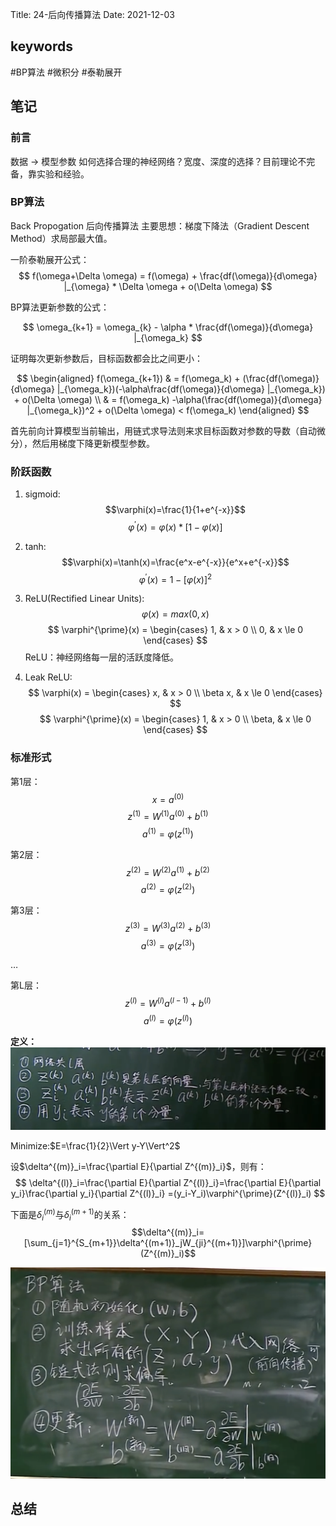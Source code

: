 Title: 24-后向传播算法
Date: 2021-12-03
## keywords

#BP算法 #微积分 #泰勒展开

## 笔记

### 前言
数据 -> 模型参数
如何选择合理的神经网络？宽度、深度的选择？目前理论不完备，靠实验和经验。

### BP算法
Back Propogation 后向传播算法
主要思想：梯度下降法（Gradient Descent Method）求局部最大值。

一阶泰勒展开公式：
$$
f(\omega+\Delta \omega) = f(\omega) + \frac{df(\omega)}{d\omega} |_{\omega} * \Delta \omega + o(\Delta \omega)
$$

BP算法更新参数的公式：

$$
\omega_{k+1} = \omega_{k} - \alpha * \frac{df(\omega)}{d\omega} |_{\omega_k}
$$

证明每次更新参数后，目标函数都会比之间更小：

$$
\begin{aligned}
f(\omega_{k+1}) & = f(\omega_k) + (\frac{df(\omega)}{d\omega} |_{\omega_k})(-\alpha\frac{df(\omega)}{d\omega} |_{\omega_k}) + o(\Delta \omega)  \\
& = f(\omega_k) -\alpha(\frac{df(\omega)}{d\omega} |_{\omega_k})^2 + o(\Delta \omega) < f(\omega_k) 
\end{aligned}
$$

首先前向计算模型当前输出，用链式求导法则来求目标函数对参数的导数（自动微分），然后用梯度下降更新模型参数。

### 阶跃函数
1. sigmoid:
$$\varphi(x)=\frac{1}{1+e^{-x}}$$
$$\varphi^{\prime}(x)=\varphi(x)*[1-\varphi(x)]$$

2. tanh:
$$\varphi(x)=\tanh(x)=\frac{e^x-e^{-x}}{e^x+e^{-x}}$$
$$\varphi^{\prime}(x)=1-[\varphi(x)]^2$$

3. ReLU(Rectified Linear Units):
$$ \varphi(x) = max(0, x) $$
$$ \varphi^{\prime}(x) = 
\begin{cases}
1, & x > 0 \\
0, & x \le 0
\end{cases}
$$
ReLU：神经网络每一层的活跃度降低。
4. Leak ReLU:
$$ \varphi(x) = 
\begin{cases}
x, & x > 0 \\
\beta x, & x \le 0
\end{cases}
$$
$$ \varphi^{\prime}(x) = 
\begin{cases}
1, & x > 0 \\
\beta, & x \le 0
\end{cases}
$$


### 标准形式

第1层：
$$x=a^{(0)}$$
$$z^{(1)}=W^{(1)}a^{(0)}+b^{(1)}$$
$$a^{(1)} = \varphi(z^{(1)})$$

第2层：
$$z^{(2)}=W^{(2)}a^{(1)}+b^{(2)}$$
$$a^{(2)} = \varphi(z^{(2)})$$

第3层：
$$z^{(3)}=W^{(3)}a^{(2)}+b^{(3)}$$
$$a^{(3)} = \varphi(z^{(3)})$$

$\ldots$

第L层：
$$z^{(l)}=W^{(l)}a^{(l-1)}+b^{(l)}$$
$$a^{(l)} = \varphi(z^{(l)})$$

**定义：**
![](assets/Pasted%20image%2020211203131904.png)

Minimize:$E=\frac{1}{2}\Vert y-Y\Vert^2$

设$\delta^{(m)}_i=\frac{\partial E}{\partial Z^{(m)}_i}$，则有：
$$
\delta^{(l)}_i=\frac{\partial E}{\partial Z^{(l)}_i}=\frac{\partial E}{\partial y_i}\frac{\partial y_i}{\partial Z^{(l)}_i}
=(y_i-Y_i)\varphi^{\prime}(Z^{(l)}_i)
$$

下面是$\delta^{(m)}_i$与$\delta^{(m+1)}_i$的关系：
$$\delta^{(m)}_i=[\sum_{j=1}^{S_{m+1}}\delta^{(m+1)}_jW_{ji}^{(m+1)}]\varphi^{\prime}(Z^{(m)}_i)$$

![](assets/Pasted%20image%2020211203135336.png)

## 总结